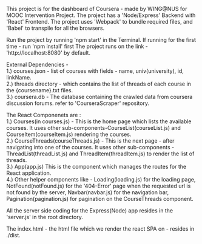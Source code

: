 This project is for the dashboard of Coursera - made by WING@NUS for MOOC Intervention Project.
The project has a 'Node/Express' Backend with 'React' Frontend.
The project uses 'Webpack' to bundle required files, and 'Babel' to transpile for all the browsers.

Run the project by running 'npm start' in the Terminal.
If running for the first time - run 'npm install' first
The project runs on the link - 'http://localhost:8080' by default.

External Dependencies -<br>
1.) courses.json - list of courses with fields - name, univ(university), id, linkName. <br>
2.) threads directory - which contains the list of threads of each course in the {coursename}.txt files.<br>
3.) coursera.db - The database containing the crawled data from coursera discussion forums. refer to 'CourseraScraper' repository.<br>

The React Componenets are :<br>
1.) Courses(in courses.js) - This is the home page which lists the available courses. It uses other sub-components-CourseList(courseList.js) and CourseItem(courseItem.js) rendering the courses.<br>
2.) CourseThreads(courseThreads.js) - This is the next page - after navigating into one of the courses. It uses other sub-components - ThreadList(threadList.js) and ThreadItem(threadItem.js) to render the list of threads.<br>
3.) App(app.js) This is the component which manages the routes for the React application.<br>
4.) Other helper components like - Loading(loading.js) for the loading page, NotFound(notFound.js) for the '404-Error' page when the requested url is not found by the server, Navbar(navbar.js) for the navigation bar, Pagination(pagination.js) for pagination on the CourseThreads component.<br>

All the server side coding for the Express(Node) app resides in the 'server.js' in the root directory.

The index.html - the html file which we render the react SPA on - resides in ./dist.
